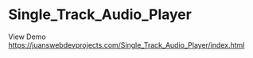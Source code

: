 # Single_Track_Audio_Player

View Demo https://juanswebdevprojects.com/Single_Track_Audio_Player/index.html 
